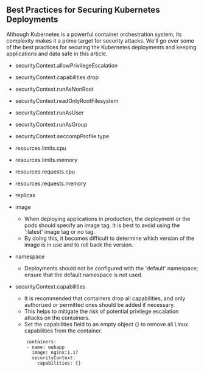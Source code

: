  ## Best Practices for Securing Kubernetes Deployments ##
 
Although Kubernetes is a powerful container orchestration system, its complexity makes it a prime target for security attacks. We'll go over some of the best practices for securing the Kubernetes deployments and keeping applications and data safe in this article.

- securityContext.allowPrivilegeEscalation
- securityContext.capabilities.drop
- securityContext.runAsNonRoot
- securityContext.readOnlyRootFilesystem
- securityContext.runAsUser
- securityContext.runAsGroup
- securityContext.seccompProfile.type
- resources.limits.cpu
- resources.limits.memory
- resources.requests.cpu
- resources.requests.memory
- replicas
- image
  - When deploying applications in production, the deployment or the pods should specify an image tag. It is best to avoid using the ':latest' image tag or no tag.
  - By doing this, it becomes difficult to determine which version of the image is in use and to roll back the version.

- namespace
  - Deployments should not be configured with the 'default' namespace; ensure that the default namespace is not used.

- securityContext.capabilities
  - It is recommended that containers drop all capabilities, and only authorized or permitted ones should be added if necessary. 
  - This helps to mitigate the risk of potential privilege escalation attacks on the containers.
  - Set the capabilities field to an empty object {} to remove all Linux capabilities from the container.
  ```
      containers:
      - name: webapp
        image: nginx:1.17
        securityContext:
          capabilities: {}
  ```






